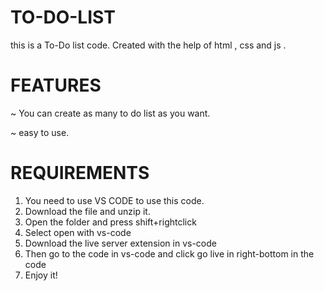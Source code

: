 # TO-DO-LIST
this is a To-Do list code. Created with the help of html , css and js .



# FEATURES

~ You can create as many to do list as you want.

~ easy to use.


# REQUIREMENTS

1. You need to use VS CODE to use this code.
2. Download the file and unzip it.
3. Open the folder and press shift+rightclick
4. Select open with vs-code
5. Download the live server extension in vs-code 
6. Then go to the code in vs-code and click go live in right-bottom in the code
7. Enjoy it!
